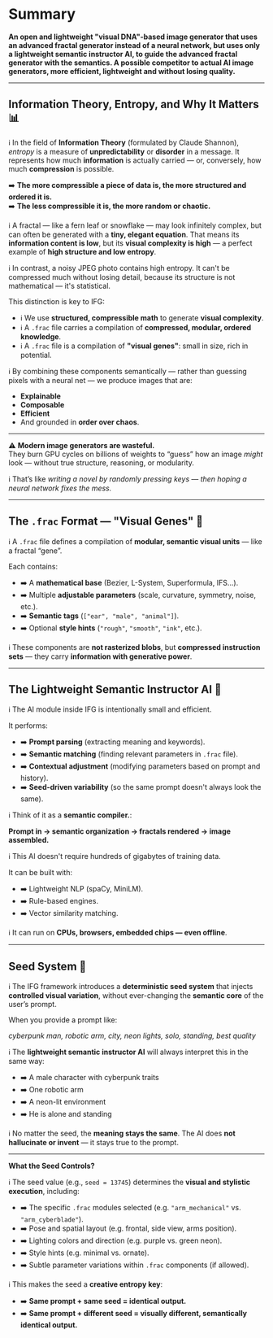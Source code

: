# Summary 
**An open and lightweight "visual DNA"-based image generator that uses an advanced fractal generator instead of a neural network, but uses only a lightweight semantic instructor AI, to guide the advanced fractal generator with the semantics. A possible competitor to actual AI image generators, more efficient, lightweight and without losing quality.**

---

## Information Theory, Entropy, and Why It Matters 📊

ℹ️ In the field of **Information Theory** (formulated by Claude Shannon), *entropy* is a measure of **unpredictability** or **disorder** in a message. It represents how much **information** is actually carried — or, conversely, how much **compression** is possible.

➡️ **The more compressible a piece of data is, the more structured and ordered it is.**  
➡️ **The less compressible it is, the more random or chaotic.**

ℹ️ A fractal — like a fern leaf or snowflake — may look infinitely complex, but can often be generated with a **tiny, elegant equation**. That means its **information content is low**, but its **visual complexity is high** — a perfect example of **high structure and low entropy**.

ℹ️ In contrast, a noisy JPEG photo contains high entropy. It can't be compressed much without losing detail, because its structure is not mathematical — it's statistical.

This distinction is key to IFG:

- ℹ️ We use **structured, compressible math** to generate **visual complexity**.
- ℹ️ A `.frac` file carries a compilation of **compressed, modular, ordered knowledge**.
- ℹ️ A `.frac` file is a compilation of **"visual genes"**: small in size, rich in potential.

ℹ️ By combining these components semantically — rather than guessing pixels with a neural net — we produce images that are:

- **Explainable**
- **Composable**
- **Efficient**
- And grounded in **order over chaos**.

---

⚠️ **Modern image generators are wasteful.**  
They burn GPU cycles on billions of weights to “guess” how an image *might* look — without true structure, reasoning, or modularity.

ℹ️ That’s like *writing a novel by randomly pressing keys* — *then hoping a neural network fixes the mess.*

---

## The `.frac` Format — "Visual Genes" 🧬

ℹ️ A `.frac` file defines a compilation of **modular, semantic visual units** — like a fractal “gene”.

Each contains:

- ➡️ A **mathematical base** (Bezier, L-System, Superformula, IFS…).
- ➡️ Multiple **adjustable parameters** (scale, curvature, symmetry, noise, etc.).
- ➡️ **Semantic tags** (`["ear", "male", "animal"]`).
- ➡️ Optional **style hints** (`"rough"`, `"smooth"`, `"ink"`, etc.).

ℹ️ These components are **not rasterized blobs**, but **compressed instruction sets** — they carry **information with generative power**.

---

## The Lightweight Semantic Instructor AI 🧠

ℹ️ The AI module inside IFG is intentionally small and efficient.

It performs:

- ➡️ **Prompt parsing** (extracting meaning and keywords).
- ➡️ **Semantic matching** (finding relevant parameters in `.frac` file).
- ➡️ **Contextual adjustment** (modifying parameters based on prompt and history).
- ➡️ **Seed-driven variability** (so the same prompt doesn't always look the same).

ℹ️ Think of it as a **semantic compiler.**:

**Prompt in → semantic organization → fractals rendered → image assembled.**

ℹ️ This AI doesn't require hundreds of gigabytes of training data.

It can be built with:

- ➡️ Lightweight NLP (spaCy, MiniLM).
- ➡️ Rule-based engines.
- ➡️ Vector similarity matching.

ℹ️ It can run on **CPUs, browsers, embedded chips — even offline**.

---

## Seed System 🎲

ℹ️ The IFG framework introduces a **deterministic seed system** that injects **controlled visual variation**, without ever-changing the **semantic core** of the user’s prompt.

When you provide a prompt like:

*cyberpunk man, robotic arm, city, neon lights, solo, standing, best quality*

ℹ️ The **lightweight semantic instructor AI** will always interpret this in the same way:
- ➡️ A male character with cyberpunk traits
- ➡️ One robotic arm
- ➡️ A neon-lit environment
- ➡️ He is alone and standing

ℹ️ No matter the seed, the **meaning stays the same**. The AI does **not hallucinate or invent** — it stays true to the prompt.

---

**What the Seed Controls?**

ℹ️ The seed value (e.g., `seed = 13745`) determines the **visual and stylistic execution**, including:

- ➡️ The specific `.frac` modules selected (e.g. `"arm_mechanical"` vs. `"arm_cyberblade"`).
- ➡️ Pose and spatial layout (e.g. frontal, side view, arms position).
- ➡️ Lighting colors and direction (e.g. purple vs. green neon).
- ➡️ Style hints (e.g. minimal vs. ornate).
- ➡️ Subtle parameter variations within `.frac` components (if allowed).

ℹ️ This makes the seed a **creative entropy key**:  
- ➡️ **Same prompt + same seed = identical output.**  
- ➡️ **Same prompt + different seed = visually different, semantically identical output.**
